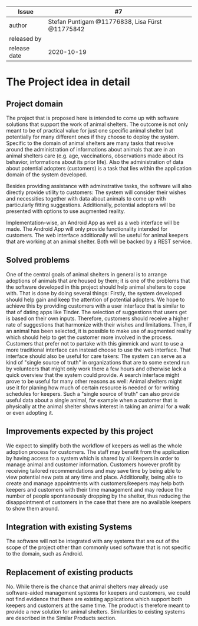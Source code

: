 | Issue        | #7 |
| ------------ | -- |
| author       | Stefan Puntigam @11776838, Lisa Fürst @11775842 |
| released by  |  |
| release date | 2020-10-19 |


# The Project idea in detail

## Project domain

The project that is proposed here is intended to come up with software solutions that support the work of animal shelters. The outcome is not only meant to be of practical value for just one specific animal shelter but potentially for many different ones if they choose to deploy the system.
Specific to the domain of animal shelters are many tasks that revolve around the administration of informations about animals that are in an animal shelters care (e.g. age, vaccinations, observations made about its behavior, informations about its prior life). Also the administration of data about potential adopters (customers) is a task that lies within the application domain of the system developed.

Besides providing assistance with adminstrative tasks, the software will also directly provide utility to customers: The system will consider their wishes and necessities together with data about animals to come up with particularly fitting suggestions. Additionally, potential adopters will be presented with options to use augmented reality.

Implementation-wise, an Android App as well as a web interface will be made. The Android App will only provide functionality intended for customers. The web interface additionally will be useful for animal keepers that are working at an animal shelter. Both will be backed by a REST service.


## Solved problems

One of the central goals of animal shelters in general is to arrange adoptions of animals that are housed by them; it is one of the problems that the software developed in this project should help animal shelters to cope with. That is done by doing several things: Firstly, the system developed should help gain and keep the attention of potential adopters. We hope to achieve this by providing customers with a user interface that is similar to that of dating apps like Tinder. The selection of suggestions that users get is based on their own inputs. Therefore, customers should receive a higher rate of suggestions that harmonize with their wishes and limitations. Then, if an animal has been selected, it is possible to make use of augmented reality which should help to get the customer more involved in the process. Customers that prefer not to partake with this gimmick and want to use a more traditional interface can instead choose to use the web interface. That interface should also be useful for care takers: The system can serve as a kind of "single source of truth" in organizations that are to some extend run by volunteers that might only work there a few hours and otherwise lack a quick overview that the system could provide. A search interface might prove to be useful for many other reasons as well: Animal shelters might use it for planing how much of certain resource is needed or for writing schedules for keepers. Such a "single source of truth" can also provide useful data about a single animal, for example when a customer that is physically at the animal shelter shows interest in taking an animal for a walk or even adopting it.


## Improvements expected by this project

We expect to simplify both the workflow of keepers as well as the whole adoption process for customers. The staff may benefit from the application by having access to a system which is shared by all keepers in order to manage animal and customer information. Customers however profit by receiving tailored recommendations and may save time by being able to view potential new pets at any time and place. Additionally, being able to create and manage appointments with customers/keepers may help both keepers and customers with their time management and may reduce the number of people spontaneously dropping by the shelter, thus reducing the disappointment of customers in the case that there are no available keepers to show them around.

## Integration with existing Systems

The software will not be integrated with any systems that are out of the scope of the project other than commonly used software that is not specific to the domain, such as Android.


## Replacement of existing products

No. While there is the chance that animal shelters may already use software-aided management systems for keepers and customers, we could not find evidence that there are existing applications which support both keepers and customers at the same time. The product is therefore meant to provide a new solution for animal shelters. Similarities to existing systems are described in the Similar Products section.

